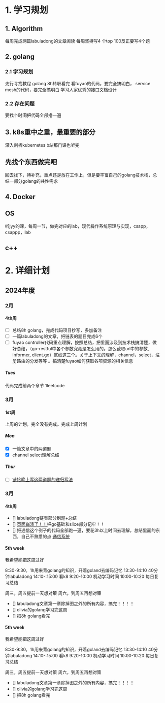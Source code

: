 # 1. 学习规划

## 1. Algorithm
每周完成两篇labuladong的文章阅读
每周坚持写4 个top 100反正要写4个题

## 2. golang
### 2.1 学习规划
先行寻找教程
golang 8h转职看完
看fuyao的代码，要完全搞明白，
service mesh的代码，要完全搞明白
学习人家优秀的接口文档设计 

### 2.2 存在问题
要找个时间把代码全部撸一遍


## 3. k8s重中之重，最重要的部分
深入剖析kubernetes
b站那门课也听完

## 先找个东西做完吧
回去找下，待补充，重点还是放在工作上，但是要丰富自己的golang技术栈，总结一部分golang的共性需求

## 4. Docker

## OS
听jyy的课，每周一节，做完对应的lab，现代操作系统原理与实现，csapp，csappp，lab

## c++





# 2. 详细计划
## 2024年度
### 2月
#### 4th周
- [ ] 总结8h golang，完成代码项目抄写，多加备注
- [ ] 一篇labuladong的文章，把链表的题目完成6个
- [ ] fuyao controller代码重点理解，按照总结，把里面涉及到技术栈搞清楚，做好总结，（go-restful中各个参数究竟是怎么用的，怎么截取url中的参数, informer, client.go）底线这三个。关于上下文的理解，channel，select，注册路由的分发等等 。搞清楚fuyao如何获取各项资源的相关信息
##### Tues
代码完成前两个章节
1leetcode


### 3月
#### 1st周
上周的计划，完全没有完成。完成上周计划


##### Mon
- [x] 一篇文章中的两道题
- [x] channel select理解总结

##### Thur
- [ ] [链接晚上写这两道题的递归写法](https://labuladong.online/algo/data-structure/reverse-linked-list-recursion/#%E4%BA%8C%E3%80%81%E5%8F%8D%E8%BD%AC%E9%93%BE%E8%A1%A8%E5%89%8D-n-%E4%B8%AA%E8%8A%82%E7%82%B9)


### 3月
#### 4th周
- [] labuladong链表部分刷题+总结
- [] [页面崩溃了！！](https://www.youandgentleness.cn/2023/08/28/Go%E8%AF%AD%E8%A8%80%E9%9D%A2%E8%AF%95%E9%A2%98%E7%B2%BE%E8%AE%B2/)把go基础和slice部分记牢！！
- [] 把通信这个例子的代码全部跑一遍，要花3h以上时间去理解，总结里面的东西，自己不熟悉的点 [通信系统](https://www.yuque.com/aceld/mo95lb/ks1lr9)
#### 5th week
我希望能把这周过好

8:30-9:30，1h用来背golang的知识，开着goland去编码记忆
13:30-14:10 40分钟labuladong
14:10-:15:00 看k8
9:20-10:00 机动学习时间
10:00-10:20 每日复习总结

周三，周五提前一天想对策
周六，到周五再想对策
- [] labuladong文章第一章除掉图之外的所有内容，搞完！！！！
- [] olivia的golang学习完这周
- [] 把8h golang看完

#### 5th week
我希望能把这周过好

8:30-9:30，1h用来背golang的知识，开着goland去编码记忆
13:30-14:10 40分钟labuladong
14:10-:15:00 看k8
9:20-10:00 机动学习时间
10:00-10:20 每日复习总结

周三，周五提前一天想对策
周六，到周五再想对策
- [] labuladong文章第一章除掉图之外的所有内容，搞完！！！！
- [] olivia的golang学习完这周
- [] 把8h golang看完